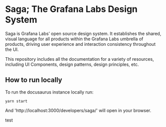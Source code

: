 # Saga; The Grafana Labs Design System

Saga is Grafana Labs’ open source design system. It establishes the shared, visual language for all products within the Grafana Labs umbrella of products, driving user experience and interaction consistency throughout the UI.

This repository includes all the documentation for a variety of resources, including UI Components, design patterns, design principles, etc.

## How to run locally

To run the docusaurus instance locally run:

```
yarn start
```

And 'http://localhost:3000/developers/saga/' will open in your browser.

test
